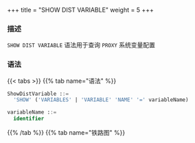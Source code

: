 +++
title = "SHOW DIST VARIABLE"
weight = 5
+++

### 描述

`SHOW DIST VARIABLE` 语法用于查询 `PROXY` 系统变量配置

### 语法

{{< tabs >}}
{{% tab name="语法" %}}
```sql
ShowDistVariable ::=
  'SHOW' ('VARIABLES' | 'VARIABLE' 'NAME' '=' variableName)

variableName ::=
  identifier
```
{{% /tab %}}
{{% tab name="铁路图" %}}
<iframe frameborder="0" name="diagram" id="diagram" width="100%" height="100%"></iframe>
{{% /tab %}}
{{< /tabs >}}

### 返回值说明

| 列            | 说明        |
|---------------|------------|
| variable_name | 系统变量名称|
| variable_value| 系统变量值  |

### 补充说明

- 未指定 `vairableName` 时，默认查询所有 `PROXY` 系统变量配置

### 示例

- 查询所有 `PROXY` 系统变量配置

```sql
SHOW DIST VARIABLES;
```

```sql
mysql> SHOW DIST VARIABLES;
+---------------------------------------+----------------+
| variable_name                         | variable_value |
+---------------------------------------+----------------+
| sql_show                              | false          |
| sql_simple                            | false          |
| kernel_executor_size                  | 0              |
| max_connections_size_per_query        | 1              |
| check_table_metadata_enabled          | false          |
| sql_federation_type                   | NONE           |
| proxy_frontend_database_protocol_type |                |
| proxy_frontend_flush_threshold        | 128            |
| proxy_hint_enabled                    | false          |
| proxy_backend_query_fetch_size        | -1             |
| proxy_frontend_executor_size          | 0              |
| proxy_backend_executor_suitable       | OLAP           |
| proxy_frontend_max_connections        | 0              |
| proxy_mysql_default_version           | 5.7.22         |
| proxy_default_port                    | 3307           |
| proxy_netty_backlog                   | 1024           |
| proxy_instance_type                   | Proxy          |
| proxy_metadata_collector_enabled      | false          |
| agent_plugins_enabled                 | true           |
| cached_connections                    | 0              |
| transaction_type                      | LOCAL          |
+---------------------------------------+----------------+
21 rows in set (0.01 sec)
```

- 查询指定 `PROXY` 系统变量配置

```sql
SHOW DIST VARIABLE WHERE NAME = sql_show;
```

```sql
mysql> SHOW DIST VARIABLE WHERE NAME = sql_show;
+---------------+----------------+
| variable_name | variable_value |
+---------------+----------------+
| sql_show      | false          |
+---------------+----------------+
1 row in set (0.00 sec)
```

### 保留字

`SHOW`、`DIST`、`VARIABLE`、`VARIABLES`、`NAME`

### 相关链接

- [保留字](/cn/user-manual/shardingsphere-proxy/distsql/syntax/reserved-word/)
